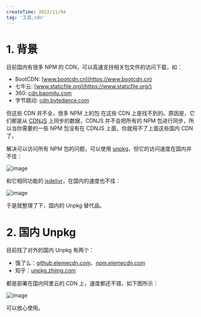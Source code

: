 ```yaml
---
createTime: 2022/11/04
tag: '工具,cdn'
---
```

# 1. 背景

目前国内有很多 NPM 的 CDN，可以高速支持相关包文件的访问下载，如：

- BootCDN: [www.bootcdn.cn](https://www.bootcdn.cn)
- 七牛云: [www.staticfile.org](https://www.staticfile.org/)
- 360: [cdn.baomitu.com](https://cdn.baomitu.com/)
- 字节跳动: [cdn.bytedance.com](https://cdn.bytedance.com/)

但这些 CDN 并不全，很多 NPM 上的包 在这些 CDN 上是找不到的。原因是，它们都是从 [CDNJS](https://cdnjs.com/) 上同步的数据，CDNJS 并不会把所有的 NPM 包进行同步，所以当你需要的一些 NPM 包没有在 CDNJS 上面，你就用不了上面这些国内 CDN 了。

解决可以访问所有 NPM 包的问题，可以使用 [unpkg](https://unpkg.com/)，但它的访问速度在国内并不佳：

![image](https://user-images.githubusercontent.com/11046969/159113642-79849a96-7626-4194-a810-f3aabb3aea57.png)

和它相同功能的 [jsdelivr](https://cdn.jsdelivr.net/)，在国内的速度也不佳：

![image](https://user-images.githubusercontent.com/11046969/159113650-31c5f1f2-3957-47b3-984b-c5cb9d276d1f.png)

于是就整理了下，国内的 Unpkg 替代品。

# 2. 国内 Unpkg

目前找了对外的国内 Unpkg 有两个：

- 饿了么：[github.elemecdn.com](https://github.elemecdn.com/)、[npm.elemecdn.com](https://npm.elemecdn.com/)
- 知乎：[unpkg.zhimg.com](https://unpkg.zhimg.com/)

都是部署在国内阿里云的 CDN 上，速度都还不错，如下图所示：

![image](https://user-images.githubusercontent.com/11046969/159113662-e4ddc9b0-9e62-4962-807d-104c801383e5.png)

可以放心使用。
